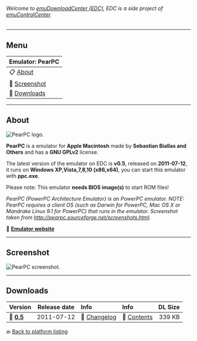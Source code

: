 ###### Welcome to [emuDownloadCenter (EDC)](https://github.com/PhoenixInteractiveNL/emuDownloadCenter/wiki/), EDC is a side project of [emuControlCenter](https://github.com/PhoenixInteractiveNL/emuControlCenter/wiki/)
***
## Menu
| **Emulator: PearPC** |
|:---------|
| :clipboard: [About](#about) |
| :sunrise: [Screenshot](#screenshot) |
| :floppy_disk: [Downloads](#downloads) |
***
## About
![](https://github.com/PhoenixInteractiveNL/emuDownloadCenter/wiki/images_emulator/pearpc_logo_200.jpg "PearPC logo.")

**PearPC** is a emulator for **Apple Macintosh** made by **Sebastian Biallas and Others** and has a **GNU GPLv2** license.

The latest version of the emulator on EDC is **v0.5**, released on **2011-07-12**, it runs on **Windows XP,Vista,7,8,10 (x86,x64)**, you can start this emulator with **ppc.exe**.

Please note: This emulator **needs BIOS image(s)** to start ROM files!

_PearPC (PowerPC Architecture Emulator) is an PowerPC emulator. NOTE: PearPC requires a client OS (such as Darwin for PowerPC, Mac OS X or Mandrake Linux 9.1 for PowerPC) that runs in the emulator. Screenshot taken from http://pearpc.sourceforge.net/screenshots.html._

:link: [**Emulator website**](http://github.com/sebastianbiallas/pearpc)
***
## Screenshot
![](https://raw.githubusercontent.com/PhoenixInteractiveNL/emuDownloadCenter/master/hooks/pearpc/screen.jpg "PearPC screenshot.")
***
## Downloads
| Version  | Release date  | Info       | Info       | DL Size    |
|:---------|:-------------:|:-----------|:-----------|-----------:|
| :floppy_disk: [**0.5**](https://github.com/PhoenixInteractiveNL/edc-repo0004/raw/master/pearpc/0.5.7z) | 2011-07-12 | :page_facing_up: [Changelog](https://github.com/PhoenixInteractiveNL/edc-repo0004/blob/master/pearpc/0.5_changelog.txt) | :mag_right: [Contents](https://github.com/PhoenixInteractiveNL/edc-repo0004/blob/master/pearpc/0.5_contents.txt) | 339 KB |

:back: [Back to platform listing](https://github.com/PhoenixInteractiveNL/emuDownloadCenter/wiki/EDC-Platform-List)
